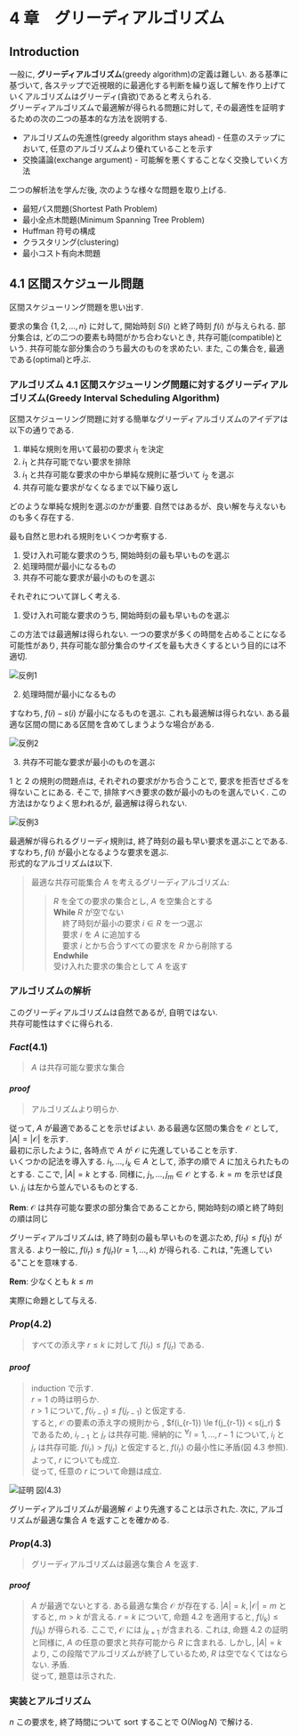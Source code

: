 # 4 章　グリーディアルゴリズム

## Introduction

一般に, **グリーディアルゴリズム**(greedy algorithm)の定義は難しい. ある基準に基づいて, 各ステップで近視眼的に最適化する判断を繰り返して解を作り上げていくアルゴリズムはグリーディ(貪欲)であると考えられる.  
グリーディアルゴリズムで最適解が得られる問題に対して, その最適性を証明するための次の二つの基本的な方法を説明する.

- アルゴリズムの先進性(greedy algorithm stays ahead) - 任意のステップにおいて, 任意のアルゴリズムより優れていることを示す
- 交換議論(exchange argument) - 可能解を悪くすることなく交換していく方法

二つの解析法を学んだ後, 次のような様々な問題を取り上げる.

- 最短パス問題(Shortest Path Problem)
- 最小全点木問題(Minimum Spanning Tree Problem)
- Huffman 符号の構成
- クラスタリング(clustering)
- 最小コスト有向木問題

## 4.1 区間スケジュール問題

区間スケジューリング問題を思い出す.

要求の集合 $\{1,2,\dots,n\}$ に対して, 開始時刻 $S(i)$ と終了時刻 $f(i)$ が与えられる. 部分集合は, どの二つの要素も時間がかち合わないとき, 共存可能(compatible)という. 共存可能な部分集合のうち最大のものを求めたい. また, この集合を, 最適である(optimal)と呼ぶ.

### アルゴリズム 4.1 区間スケジューリング問題に対するグリーディアルゴリズム(Greedy Interval Scheduling Algorithm)

区間スケジューリング問題に対する簡単なグリーディアルゴリズムのアイデアは以下の通りである.

1. 単純な規則を用いて最初の要求 $i_1$ を決定
1. $i_1$ と共存可能でない要求を排除
1. $i_1$ と共存可能な要求の中から単純な規則に基づいて $i_2$ を選ぶ
1. 共存可能な要求がなくなるまで以下繰り返し

どのような単純な規則を選ぶのかが重要. 自然ではあるが、良い解を与えないものも多く存在する.

最も自然と思われる規則をいくつか考察する.

1. 受け入れ可能な要求のうち, 開始時刻の最も早いものを選ぶ
1. 処理時間が最小になるもの
1. 共存不可能な要求が最小のものを選ぶ

それぞれについて詳しく考える.

1. 受け入れ可能な要求のうち, 開始時刻の最も早いものを選ぶ

この方法では最適解は得られない. 一つの要求が多くの時間を占めることになる可能性があり, 共存可能な部分集合のサイズを最も大きくするという目的には不適切.

![反例1](img/4.1_01.jpeg)

2. 処理時間が最小になるもの

すなわち, $f(i) - s(i)$ が最小になるものを選ぶ. これも最適解は得られない. ある最適な区間の間にある区間を含めてしまうような場合がある.

![反例2](img/4.1_02.jpeg)

3. 共存不可能な要求が最小のものを選ぶ

1 と 2 の規則の問題点は, それぞれの要求がかち合うことで, 要求を拒否せざるを得ないことにある. そこで, 排除すべき要求の数が最小のものを選んでいく. この方法はかなりよく思われるが, 最適解は得られない.

![反例3](img/4.1_03.jpeg)

最適解が得られるグリーディ規則は, 終了時刻の最も早い要求を選ぶことである. すなわち, $f(i)$ が最小となるような要求を選ぶ.  
形式的なアルゴリズムは以下.

> 最適な共存可能集合 $A$ を考えるグリーディアルゴリズム:
>
> > $R$ を全ての要求の集合とし, $A$ を空集合とする  
> > **While** $R$ が空でない  
> > &nbsp; &nbsp; 終了時刻が最小の要求 $i \in R$ を一つ選ぶ  
> > &nbsp; &nbsp; 要求 $i$ を $A$ に追加する  
> > &nbsp; &nbsp; 要求 $i$ とかち合うすべての要求を $R$ から削除する  
> > **Endwhile**  
> > 受け入れた要求の集合として $A$ を返す

### アルゴリズムの解析

このグリーディアルゴリズムは自然であるが, 自明ではない.  
共存可能性はすぐに得られる.

### _Fact_(4.1)

> $A$ は共存可能な要求な集合

#### _proof_

> アルゴリズムより明らか.

従って, $A$ が最適であることを示せばよい. ある最適な区間の集合を $\mathcal{O}$ として, $|A| = |\mathcal	{O}|$ を示す.  
最初に示したように, 各時点で $A$ が $\mathcal{O}$ に先進していることを示す.  
いくつかの記法を導入する. $i_1, \dots, i_k \in A$ として, 添字の順で $A$ に加えられたものとする. ここで, $|A| = k$ とする. 同様に, $j_1, \dots, j_m \in \mathcal{O}$ とする. $k=m$ を示せば良い. $j_i$ は左から並んでいるものとする.

**Rem**: $\mathcal{O}$ は共存可能な要求の部分集合であることから, 開始時刻の順と終了時刻の順は同じ

グリーディアルゴリズムは, 終了時刻の最も早いものを選ぶため, $f(i_1) \le f(j_1)$ が言える. より一般に, $f(i_r) \le f(j_r)(r=1,\dots,k)$ が得られる. これは, "先進している"ことを意味する.

**Rem**: 少なくとも $k \le m$

実際に命題として与える.

### _Prop_(4.2)

> すべての添え字 $r \le k$ に対して $f(i_r) \le f(j_r)$ である.

#### _proof_

> induction で示す.  
> $r = 1$ の時は明らか.  
> $r>1$ について, $f(i_{r-1}) \le f(j_{r-1})$ と仮定する.  
> すると, $\mathcal{O}$ の要素の添え字の規則から , $f(i_{r-1}) \le f(j_{r-1}) < s(j_r) $ であるため, $i_{r-1}$ と $j_r$ は共存可能. 帰納的に $^\forall{l} = 1,\dots,r-1$ について, $i_l$ と $j_r$ は共存可能. $f(i_r) > f(j_r)$ と仮定すると, $f(i_r)$ の最小性に矛盾(図 4.3 参照). よって, $r$ についても成立.  
> 従って, 任意の $r$ について命題は成立.

![証明](img/4.1_04.jpeg)
図(4.3)

グリーディアルゴリズムが最適解 $\mathcal{O}$ より先進することは示された. 次に, アルゴリズムが最適な集合 $A$ を返すことを確かめる.

### _Prop_(4.3)

> グリーディアルゴリズムは最適な集合 $A$ を返す.

#### _proof_

> $A$ が最適でないとする. ある最適な集合 $\mathcal{O}$ が存在する. $|A| = k, |\mathcal{O}| = m$ とすると, $m > k$ が言える. $r = k$ について, 命題 4.2 を適用すると, $f(i_k) \le f(j_k)$ が得られる. ここで, $\mathcal{O}$ には $j_{k+1}$ が含まれる. これは, 命題 4.2 の証明と同様に, $A$ の任意の要求と共存可能から $R$ に含まれる. しかし, $|A| = k$ より, この段階でアルゴリズムが終了しているため, $R$ は空でなくてはならない. 矛盾.  
> 従って, 題意は示された.

### 実装とアルゴリズム

$n$ この要求を, 終了時間について sort することで $\mathrm{O}(N\log{N})$ で解ける.
